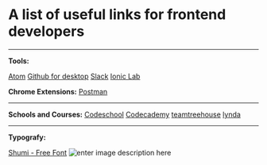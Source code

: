 # A list of useful links for frontend developers


----------
**Tools:**

[Atom](https://atom.io/)
[Github for desktop](https://desktop.github.com/)
[Slack](https://slack.com/)
[Ionic Lab](http://lab.ionic.io/)

**Chrome Extensions:**
[Postman](https://chrome.google.com/webstore/detail/postman/fhbjgbiflinjbdggehcddcbncdddomop)


----------

**Schools and Courses:**
[Codeschool](https://www.codeschool.com/)
[Codecademy](https://www.codecademy.com/)
[teamtreehouse](https://teamtreehouse.com/)
[lynda](http://www.lynda.com/)


----------
**Typografy:**

[Shumi  - Free Font](https://www.behance.net/gallery/26717297/Shumi-Free-font)
![enter image description here](https://m2.behance.net/rendition/pm/26717297/max_1200/cdc69a867bbee470f02676c6d23999ae.png)
